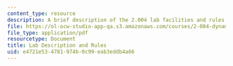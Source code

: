 ```yaml
---
content_type: resource
description: A brief description of the 2.004 lab facilities and rules.
file: https://ol-ocw-studio-app-qa.s3.amazonaws.com/courses/2-004-dynamics-and-control-ii-spring-2008/e4721e534781974b0c99eab3eddb4a66_descript.pdf
file_type: application/pdf
resourcetype: Document
title: Lab Description and Rules
uid: e4721e53-4781-974b-0c99-eab3eddb4a66
---
```

